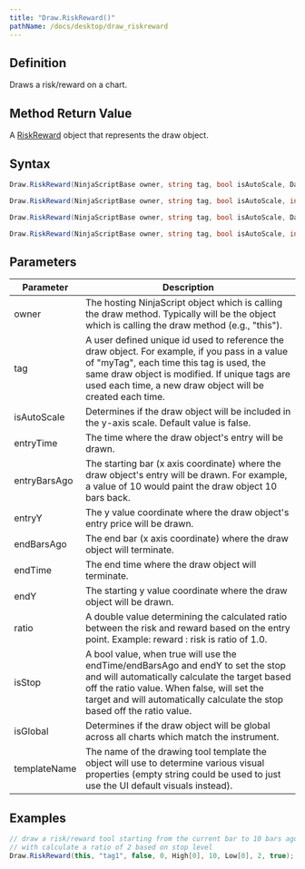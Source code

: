 ```yaml
---
title: "Draw.RiskReward()"
pathName: /docs/desktop/draw_riskreward
---
```


## Definition

Draws a risk/reward on a chart.

## Method Return Value

A [RiskReward](/docs/desktop/riskreward) object that represents the draw object.

## Syntax

```csharp
Draw.RiskReward(NinjaScriptBase owner, string tag, bool isAutoScale, DateTime entryTime, double entryY, DateTime endTime, double endY, double ratio, bool isStop)

Draw.RiskReward(NinjaScriptBase owner, string tag, bool isAutoScale, int entryBarsAgo, double entryY, int endBarsAgo, double endY, double ratio, bool isStop)

Draw.RiskReward(NinjaScriptBase owner, string tag, bool isAutoScale, DateTime entryTime, double entryY, DateTime endTime, double endY, double ratio, bool isStop, bool isGlobal, string templateName)

Draw.RiskReward(NinjaScriptBase owner, string tag, bool isAutoScale, int entryBarsAgo, double entryY, int endBarsAgo, double endY, double ratio, bool isStop, bool isGlobal, string templateName)
```

## Parameters

| Parameter        | Description                                                                                                                                                                                                                                                                                                     |
| ---------------- | --------------------------------------------------------------------------------------------------------------------------------------------------------------------------------------------------------------------------------------------------------------------------------------------------------------- |
| owner            | The hosting NinjaScript object which is calling the draw method. Typically will be the object which is calling the draw method (e.g., "this").                                                                                                                                                             |
| tag              | A user defined unique id used to reference the draw object. For example, if you pass in a value of "myTag", each time this tag is used, the same draw object is modified. If unique tags are used each time, a new draw object will be created each time.                                                   |
| isAutoScale      | Determines if the draw object will be included in the y-axis scale. Default value is false.                                                                                                                                                                                                                  |
| entryTime        | The time where the draw object's entry will be drawn.                                                                                                                                                                                                                                                      |
| entryBarsAgo     | The starting bar (x axis coordinate) where the draw object's entry will be drawn. For example, a value of 10 would paint the draw object 10 bars back.                                                                                                                                                        |
| entryY          | The y value coordinate where the draw object's entry price will be drawn.                                                                                                                                                                                                                                     |
| endBarsAgo       | The end bar (x axis coordinate) where the draw object will terminate.                                                                                                                                                                                                                                        |
| endTime          | The end time where the draw object will terminate.                                                                                                                                                                                                                                                          |
| endY             | The starting y value coordinate where the draw object will be drawn.                                                                                                                                                                                                                                         |
| ratio            | A double value determining the calculated ratio between the risk and reward based on the entry point. Example: reward : risk is ratio of 1.0.                                                                                                                                                                  |
| isStop           | A bool value, when true will use the endTime/endBarsAgo and endY to set the stop and will automatically calculate the target based off the ratio value. When false, will set the target and will automatically calculate the stop based off the ratio value.                                                |
| isGlobal         | Determines if the draw object will be global across all charts which match the instrument.                                                                                                                                                                                                                 |
| templateName     | The name of the drawing tool template the object will use to determine various visual properties (empty string could be used to just use the UI default visuals instead).                                                                                                                                     |

## Examples

```csharp
// draw a risk/reward tool starting from the current bar to 10 bars ago
// with calculate a ratio of 2 based on stop level
Draw.RiskReward(this, "tag1", false, 0, High[0], 10, Low[0], 2, true);
```
